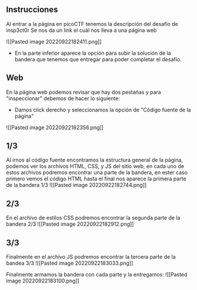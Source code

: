 
## Instrucciones 

Al entrar a la página en picoCTF tenemos la descripción del desafío de insp3ct0r
Se nos da un link el cuál nos lleva a una página web

![[Pasted image 20220922182411.png]]

- En la parte inferior aparece la opción para subir la solución de la bandera que tenemos que entregar para poder completar el desafío. 

## Web
En la página web podemos revisar que hay dos pestañas y para "inspeccionar" debemos de hacer lo siguiente:

- Damos click derecho y seleccionamos la opción de "Código fuente de la página"

![[Pasted image 20220922182356.png]]

## 1/3

Al irnos al código fuente encontramos la estructura general de la página, podemos ver los archivos HTML, CSS, y JS del sitio web, en cada uno de estos archivos podremos encontrar una parte de la bandera, en ester caso primero vemos el código HTML hasta el final nos aparece la primera parte de la bandera 1/3
![[Pasted image 20220922182744.png]]
## 2/3
En el archivo de estilos CSS podremos encontrar la segunda parte de la bandera 2/3
![[Pasted image 20220922182912.png]]

## 3/3

Finalmente en el archivo JS podremos encontrar la tercera parte de la bandea 3/3
![[Pasted image 20220922183033.png]]

Finalmente armamos la bandera con cada parte y la entregamos:
![[Pasted image 20220922183100.png]]